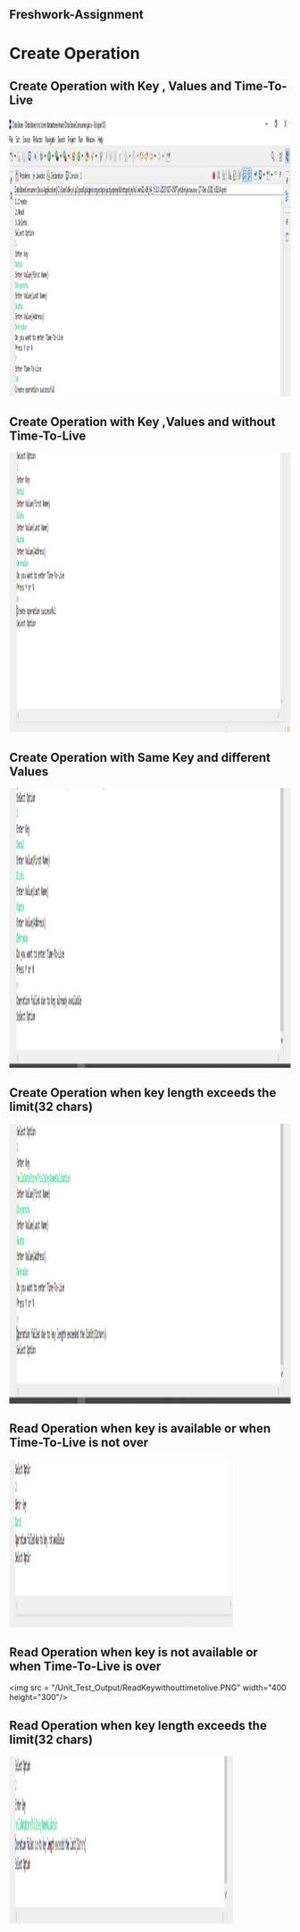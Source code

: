 ## Freshwork-Assignment

# Create Operation

## Create Operation with Key , Values and Time-To-Live 

<img src = "/Unit_Test_Output/CreatewithTimetolive.PNG" width="900" height="500"/> 


## Create Operation with Key ,Values and without Time-To-Live 

<img src = "/Unit_Test_Output/CreatwWithoutTimetolive.PNG" width="900" height="500"/> 

## Create Operation with Same Key and different Values 

<img src = "/Unit_Test_Output/Createwhensamekey.PNG" width="900" height="500"/> 

## Create Operation when key length exceeds the limit(32 chars)

<img src = "/Unit_Test_Output/Createwhenkeylengthexceeds.PNG" width="900" height="500"/> 

## Read Operation when key is available or when  Time-To-Live is not over

<img src = "/Unit_Test_Output/ReadKeywithtimetolive.PNG" width="400" height="300"/> 

## Read Operation when key is not available or when  Time-To-Live is over

<img src = "/Unit_Test_Output/ReadKeywithouttimetolive.PNG" width="400 height="300"/> 

## Read Operation when key length exceeds the limit(32 chars)

<img src = "/Unit_Test_Output/Readwhenkeylengthexceeds.PNG" width="400" height="300"/> 
